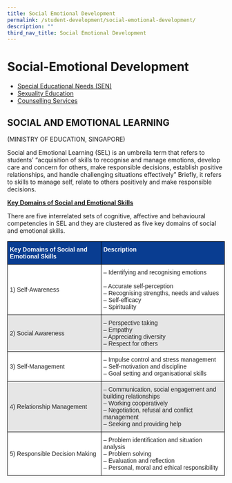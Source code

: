 ```yaml
---
title: Social Emotional Development
permalink: /student-development/social-emotional-development/
description: ""
third_nav_title: Social Emotional Development
---
```

Social-Emotional Development
============================

*   [Special Educational Needs (SEN)](https://staging.d33coz43hxnqna.amplifyapp.com/student-development/social-emotional-development/special-needs/)
*   [Sexuality Education](https://staging.d33coz43hxnqna.amplifyapp.com/student-development/social-emotional-development/sexuality-education/)
*   [Counselling Services](https://staging.d33coz43hxnqna.amplifyapp.com/student-development/social-emotional-development/counselling-services/)

SOCIAL AND EMOTIONAL LEARNING
-----------------------------

 (MINISTRY OF EDUCATION, SINGAPORE)

Social and Emotional Learning (SEL) is an umbrella term that refers to students’ “acquisition of skills to recognise and manage emotions, develop care and concern for others, make responsible decisions, establish positive relationships, and handle challenging situations effectively” Briefly, it refers to skills to manage self, relate to others positively and make responsible decisions.

**<u>Key Domains of Social and Emotional Skills</u>**

There are five interrelated sets of cognitive, affective and behavioural competencies in SEL and they are clustered as five key domains of social and emotional skills.


<table style="border-collapse:collapse;border-spacing:0" class="tg"><thead><tr><th style="background-color:#093D91;border-color:black;border-style:solid;border-width:1px;color:#FFF;font-family:Arial, sans-serif;font-size:14px;font-weight:bold;overflow:hidden;padding:10px 5px;text-align:left;vertical-align:top;word-break:normal"><span style="font-weight:bold">Key Domains of Social and Emotional Skills</span></th><th style="background-color:#093D91;border-color:black;border-style:solid;border-width:1px;color:#FFF;font-family:Arial, sans-serif;font-size:14px;font-weight:bold;overflow:hidden;padding:10px 5px;text-align:left;vertical-align:top;word-break:normal"><span style="font-weight:bold">Description</span></th></tr></thead><tbody><tr><td style="background-color:#FFF;border-color:black;border-style:solid;border-width:1px;color:#222;font-family:Arial, sans-serif;font-size:14px;overflow:hidden;padding:10px 5px;text-align:left;vertical-align:middle;word-break:normal">1)     Self-Awareness</td><td style="background-color:#FFF;border-color:black;border-style:solid;border-width:1px;color:#222;font-family:Arial, sans-serif;font-size:14px;overflow:hidden;padding:10px 5px;text-align:left;vertical-align:middle;word-break:normal">– Identifying and recognising emotions<br><br>– Accurate self-perception<br>– Recognising strengths, needs and values<br>– Self-efficacy<br>– Spirituality</td></tr><tr><td style="background-color:#E6E6E6;border-color:black;border-style:solid;border-width:1px;color:#222;font-family:Arial, sans-serif;font-size:14px;overflow:hidden;padding:10px 5px;text-align:left;vertical-align:middle;word-break:normal">2)     Social Awareness</td><td style="background-color:#E6E6E6;border-color:black;border-style:solid;border-width:1px;color:#222;font-family:Arial, sans-serif;font-size:14px;overflow:hidden;padding:10px 5px;text-align:left;vertical-align:middle;word-break:normal">– Perspective taking<br>– Empathy<br>– Appreciating diversity<br>– Respect for others</td></tr><tr><td style="background-color:#FFF;border-color:black;border-style:solid;border-width:1px;color:#222;font-family:Arial, sans-serif;font-size:14px;overflow:hidden;padding:10px 5px;text-align:left;vertical-align:middle;word-break:normal">3)     Self-Management</td><td style="background-color:#FFF;border-color:black;border-style:solid;border-width:1px;color:#222;font-family:Arial, sans-serif;font-size:14px;overflow:hidden;padding:10px 5px;text-align:left;vertical-align:middle;word-break:normal">– Impulse control and stress management<br>– Self-motivation and discipline<br>– Goal setting and organisational skills</td></tr><tr><td style="background-color:#E6E6E6;border-color:black;border-style:solid;border-width:1px;color:#222;font-family:Arial, sans-serif;font-size:14px;overflow:hidden;padding:10px 5px;text-align:left;vertical-align:middle;word-break:normal">4)     Relationship Management</td><td style="background-color:#E6E6E6;border-color:black;border-style:solid;border-width:1px;color:#222;font-family:Arial, sans-serif;font-size:14px;overflow:hidden;padding:10px 5px;text-align:left;vertical-align:middle;word-break:normal">– Communication, social engagement and building relationships<br>– Working cooperatively<br>– Negotiation, refusal and conflict management<br>– Seeking and providing help</td></tr><tr><td style="background-color:#FFF;border-color:black;border-style:solid;border-width:1px;color:#222;font-family:Arial, sans-serif;font-size:14px;overflow:hidden;padding:10px 5px;text-align:left;vertical-align:middle;word-break:normal">5)     Responsible Decision Making</td><td style="background-color:#FFF;border-color:black;border-style:solid;border-width:1px;color:#222;font-family:Arial, sans-serif;font-size:14px;overflow:hidden;padding:10px 5px;text-align:left;vertical-align:middle;word-break:normal">– Problem identification and situation analysis<br>– Problem solving<br>– Evaluation and reflection<br>– Personal, moral and ethical responsibility</td></tr></tbody></table>


